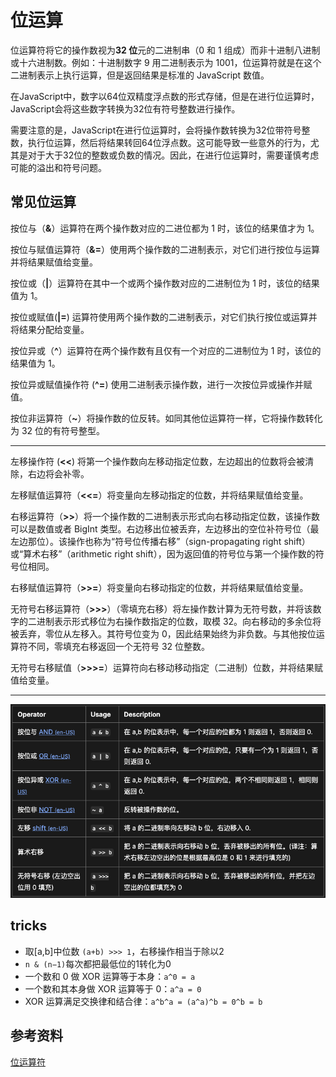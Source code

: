 # 位运算

位运算符将它的操作数视为**32 位**元的二进制串（0 和 1 组成）而非十进制八进制或十六进制数。例如：十进制数字 9 用二进制表示为 1001，位运算符就是在这个二进制表示上执行运算，但是返回结果是标准的 JavaScript 数值。

在JavaScript中，数字以64位双精度浮点数的形式存储，但是在进行位运算时，JavaScript会将这些数字转换为32位有符号整数进行操作。

需要注意的是，JavaScript在进行位运算时，会将操作数转换为32位带符号整数，执行位运算，然后将结果转回64位浮点数。这可能导致一些意外的行为，尤其是对于大于32位的整数或负数的情况。因此，在进行位运算时，需要谨慎考虑可能的溢出和符号问题。

## 常见位运算

按位与（**&**）运算符在两个操作数对应的二进位都为 1 时，该位的结果值才为 1。

按位与赋值运算符（**&=**）使用两个操作数的二进制表示，对它们进行按位与运算并将结果赋值给变量。

按位或（**|**）运算符在其中一个或两个操作数对应的二进制位为 1 时，该位的结果值为 1。

按位或赋值(**|=**) 运算符使用两个操作数的二进制表示，对它们执行按位或运算并将结果分配给变量。

按位异或（**^**）运算符在两个操作数有且仅有一个对应的二进制位为 1 时，该位的结果值为 1。

按位异或赋值操作符 (**^=**) 使用二进制表示操作数，进行一次按位异或操作并赋值。

按位非运算符（**~**）将操作数的位反转。如同其他位运算符一样，它将操作数转化为 32 位的有符号整型。

---

左移操作符 (**<<**) 将第一个操作数向左移动指定位数，左边超出的位数将会被清除，右边将会补零。

左移赋值运算符（**<<=**）将变量向左移动指定的位数，并将结果赋值给变量。

右移运算符（**>>**）将一个操作数的二进制表示形式向右移动指定位数，该操作数可以是数值或者 BigInt 类型。右边移出位被丢弃，左边移出的空位补符号位（最左边那位）。该操作也称为“符号位传播右移”（sign-propagating right shift）或“算术右移”（arithmetic right shift），因为返回值的符号位与第一个操作数的符号位相同。

右移赋值运算符（**>>=**）将变量向右移动指定的位数，并将结果赋值给变量。

无符号右移运算符（**>>>**）（零填充右移）将左操作数计算为无符号数，并将该数字的二进制表示形式移位为右操作数指定的位数，取模 32。向右移动的多余位将被丢弃，零位从左移入。其符号位变为 0，因此结果始终为非负数。与其他按位运算符不同，零填充右移返回一个无符号 32 位整数。

无符号右移赋值（**>>>=**）运算符向右移动移动指定（二进制）位数，并将结果赋值给变量。

---

![bit](../assets/bit.png)

## tricks

- 取[a,b]中位数 `(a+b) >>> 1`，右移操作相当于除以2
- `n & (n−1)`每次都把最低位的1转化为0
- 一个数和 0 做 XOR 运算等于本身：`a^0 = a`
- 一个数和其本身做 XOR 运算等于 0：`a^a = 0`
- XOR 运算满足交换律和结合律：`a^b^a = (a^a)^b = 0^b = b`

## 参考资料

[位运算符](https://developer.mozilla.org/zh-CN/docs/Web/JavaScript/Guide/Expressions_and_operators#%E4%BD%8D%E8%BF%90%E7%AE%97%E7%AC%A6)

